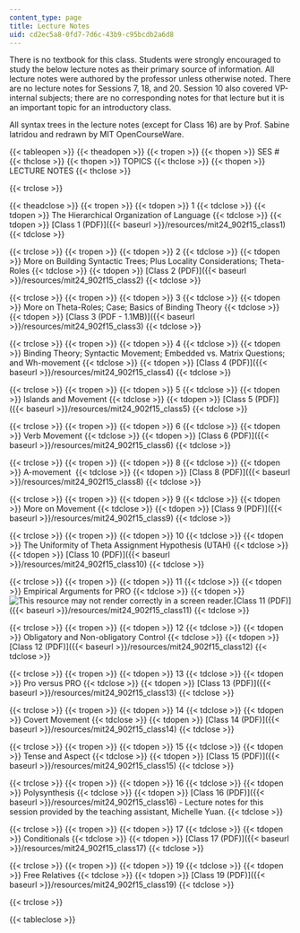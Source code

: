 ```yaml
---
content_type: page
title: Lecture Notes
uid: cd2ec5a8-0fd7-7d6c-43b9-c95bcdb2a6d8
---
```


There is no textbook for this class. Students were strongly encouraged to study the below lecture notes as their primary source of information. All lecture notes were authored by the professor unless otherwise noted. There are no lecture notes for Sessions 7, 18, and 20. Session 10 also covered VP-internal subjects; there are no corresponding notes for that lecture but it is an important topic for an introductory class.

All syntax trees in the lecture notes (except for Class 16) are by Prof. Sabine Iatridou and redrawn by MIT OpenCourseWare.

{{< tableopen >}}
{{< theadopen >}}
{{< tropen >}}
{{< thopen >}}
SES #
{{< thclose >}}
{{< thopen >}}
TOPICS
{{< thclose >}}
{{< thopen >}}
LECTURE NOTES
{{< thclose >}}

{{< trclose >}}

{{< theadclose >}}
{{< tropen >}}
{{< tdopen >}}
1
{{< tdclose >}}
{{< tdopen >}}
The Hierarchical Organization of Language
{{< tdclose >}}
{{< tdopen >}}
[Class 1 (PDF)]({{< baseurl >}}/resources/mit24_902f15_class1)
{{< tdclose >}}

{{< trclose >}}
{{< tropen >}}
{{< tdopen >}}
2
{{< tdclose >}}
{{< tdopen >}}
More on Building Syntactic Trees; Plus Locality Considerations; Theta-Roles
{{< tdclose >}}
{{< tdopen >}}
[Class 2 (PDF)]({{< baseurl >}}/resources/mit24_902f15_class2)
{{< tdclose >}}

{{< trclose >}}
{{< tropen >}}
{{< tdopen >}}
3
{{< tdclose >}}
{{< tdopen >}}
More on Theta-Roles; Case; Basics of Binding Theory
{{< tdclose >}}
{{< tdopen >}}
[Class 3 (PDF - 1.1MB)]({{< baseurl >}}/resources/mit24_902f15_class3)
{{< tdclose >}}

{{< trclose >}}
{{< tropen >}}
{{< tdopen >}}
4
{{< tdclose >}}
{{< tdopen >}}
Binding Theory; Syntactic Movement; Embedded vs. Matrix Questions; and Wh-movement
{{< tdclose >}}
{{< tdopen >}}
[Class 4 (PDF)]({{< baseurl >}}/resources/mit24_902f15_class4)
{{< tdclose >}}

{{< trclose >}}
{{< tropen >}}
{{< tdopen >}}
5
{{< tdclose >}}
{{< tdopen >}}
Islands and Movement
{{< tdclose >}}
{{< tdopen >}}
[Class 5 (PDF)]({{< baseurl >}}/resources/mit24_902f15_class5)
{{< tdclose >}}

{{< trclose >}}
{{< tropen >}}
{{< tdopen >}}
6
{{< tdclose >}}
{{< tdopen >}}
Verb Movement
{{< tdclose >}}
{{< tdopen >}}
[Class 6 (PDF)]({{< baseurl >}}/resources/mit24_902f15_class6)
{{< tdclose >}}

{{< trclose >}}
{{< tropen >}}
{{< tdopen >}}
8
{{< tdclose >}}
{{< tdopen >}}
A-movement 
{{< tdclose >}}
{{< tdopen >}}
[Class 8 (PDF)]({{< baseurl >}}/resources/mit24_902f15_class8)
{{< tdclose >}}

{{< trclose >}}
{{< tropen >}}
{{< tdopen >}}
9
{{< tdclose >}}
{{< tdopen >}}
More on Movement
{{< tdclose >}}
{{< tdopen >}}
[Class 9 (PDF)]({{< baseurl >}}/resources/mit24_902f15_class9)
{{< tdclose >}}

{{< trclose >}}
{{< tropen >}}
{{< tdopen >}}
10
{{< tdclose >}}
{{< tdopen >}}
The Uniformity of Theta Assignment Hypothesis (UTAH)
{{< tdclose >}}
{{< tdopen >}}
[Class 10 (PDF)]({{< baseurl >}}/resources/mit24_902f15_class10)
{{< tdclose >}}

{{< trclose >}}
{{< tropen >}}
{{< tdopen >}}
11
{{< tdclose >}}
{{< tdopen >}}
Empirical Arguments for PRO
{{< tdclose >}}
{{< tdopen >}}
![This resource may not render correctly in a screen reader.](/images/inacessible.gif)[Class 11 (PDF)]({{< baseurl >}}/resources/mit24_902f15_class11)
{{< tdclose >}}

{{< trclose >}}
{{< tropen >}}
{{< tdopen >}}
12
{{< tdclose >}}
{{< tdopen >}}
Obligatory and Non-obligatory Control
{{< tdclose >}}
{{< tdopen >}}
[Class 12 (PDF)]({{< baseurl >}}/resources/mit24_902f15_class12)
{{< tdclose >}}

{{< trclose >}}
{{< tropen >}}
{{< tdopen >}}
13
{{< tdclose >}}
{{< tdopen >}}
Pro versus PRO
{{< tdclose >}}
{{< tdopen >}}
[Class 13 (PDF)]({{< baseurl >}}/resources/mit24_902f15_class13)
{{< tdclose >}}

{{< trclose >}}
{{< tropen >}}
{{< tdopen >}}
14
{{< tdclose >}}
{{< tdopen >}}
Covert Movement
{{< tdclose >}}
{{< tdopen >}}
[Class 14 (PDF)]({{< baseurl >}}/resources/mit24_902f15_class14)
{{< tdclose >}}

{{< trclose >}}
{{< tropen >}}
{{< tdopen >}}
15
{{< tdclose >}}
{{< tdopen >}}
Tense and Aspect
{{< tdclose >}}
{{< tdopen >}}
[Class 15 (PDF)]({{< baseurl >}}/resources/mit24_902f15_class15)
{{< tdclose >}}

{{< trclose >}}
{{< tropen >}}
{{< tdopen >}}
16
{{< tdclose >}}
{{< tdopen >}}
Polysynthesis
{{< tdclose >}}
{{< tdopen >}}
[Class 16 (PDF)]({{< baseurl >}}/resources/mit24_902f15_class16) - Lecture notes for this session provided by the teaching assistant, Michelle Yuan.
{{< tdclose >}}

{{< trclose >}}
{{< tropen >}}
{{< tdopen >}}
17
{{< tdclose >}}
{{< tdopen >}}
Conditionals
{{< tdclose >}}
{{< tdopen >}}
[Class 17 (PDF)]({{< baseurl >}}/resources/mit24_902f15_class17)
{{< tdclose >}}

{{< trclose >}}
{{< tropen >}}
{{< tdopen >}}
19
{{< tdclose >}}
{{< tdopen >}}
Free Relatives
{{< tdclose >}}
{{< tdopen >}}
[Class 19 (PDF)]({{< baseurl >}}/resources/mit24_902f15_class19)
{{< tdclose >}}

{{< trclose >}}

{{< tableclose >}}